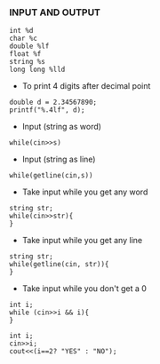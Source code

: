 ### INPUT AND OUTPUT
```
int %d
char %c
double %lf
float %f
string %s
long long %lld
```
* To print 4 digits after decimal point
```
double d = 2.34567890;
printf("%.4lf", d);
```
* Input (string as word)
```
while(cin>>s)
```
* Input (string as line)
```
while(getline(cin,s))
```
* Take input while you get any word
```
string str;
while(cin>>str){
}
```
* Take input while you get any line
```
string str;
while(getline(cin, str)){
}
```
* Take input while you don't get a 0
```
int i;
while (cin>>i && i){
}
```
```
int i;
cin>>i;
cout<<(i==2? "YES" : "NO");
```
